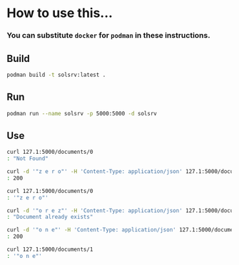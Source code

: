 # How to use this...

### You can substitute `docker` for `podman` in these instructions.

## Build

```bash
podman build -t solsrv:latest .
```

## Run

```bash
podman run --name solsrv -p 5000:5000 -d solsrv
```

## Use

```bash
curl 127.1:5000/documents/0
: "Not Found"

curl -d '"z e r o"' -H 'Content-Type: application/json' 127.1:5000/documents/0
: 200

curl 127.1:5000/documents/0
: '"z e r o"'

curl -d '"o r e z"' -H 'Content-Type: application/json' 127.1:5000/documents/0
: "Document already exists"

curl -d '"o n e"' -H 'Content-Type: application/json' 127.1:5000/documents/1
: 200

curl 127.1:5000/documents/1
: '"o n e"'
```
